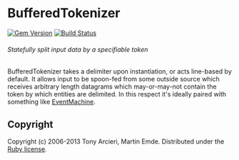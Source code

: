 # BufferedTokenizer

[![Gem Version](https://badge.fury.io/rb/buftok.png)][gem]
[![Build Status](https://travis-ci.org/sferik/buftok.png?branch=master)][travis]

[gem]: https://rubygems.org/gems/buftok
[travis]: https://travis-ci.org/sferik/buftok

###### Statefully split input data by a specifiable token

BufferedTokenizer takes a delimiter upon instantiation, or acts line-based by
default.  It allows input to be spoon-fed from some outside source which
receives arbitrary length datagrams which may-or-may-not contain the token by
which entities are delimited.  In this respect it's ideally paired with
something like [EventMachine][].

[EventMachine]: http://rubyeventmachine.com/

## Copyright
Copyright (c) 2006-2013 Tony Arcieri, Martin Emde.
Distributed under the [Ruby license][license].

[license]: http://www.ruby-lang.org/en/LICENSE.txt
